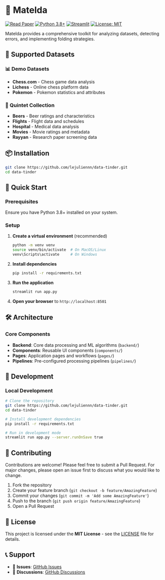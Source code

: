 # 🚀 Matelda

[![Read Paper](https://img.shields.io/badge/📄%20Read%20Paper-OpenProceedings-blue)](https://www.openproceedings.org/2025/conf/edbt/paper-98.pdf)
[![Python 3.8+](https://img.shields.io/badge/python-3.8+-blue.svg)](https://www.python.org/downloads/)
[![Streamlit](https://img.shields.io/badge/streamlit-1.0+-red.svg)](https://streamlit.io)
[![License: MIT](https://img.shields.io/badge/License-MIT-yellow.svg)](https://opensource.org/licenses/MIT)

Matelda provides a comprehensive toolkit for analyzing datasets, detecting errors, and implementing folding strategies.

## 🎯 Supported Datasets

### 📊 Demo Datasets
- **Chess.com** - Chess game data analysis
- **Lichess** - Online chess platform data
- **Pokemon** - Pokemon statistics and attributes

### 🏢 Quintet Collection
- **Beers** - Beer ratings and characteristics
- **Flights** - Flight data and schedules
- **Hospital** - Medical data analysis
- **Movies** - Movie ratings and metadata
- **Rayyan** - Research paper screening data

## 📦 Installation

```bash
git clone https://github.com/lejuliennn/data-tinder.git
cd data-tinder
```

## 🚀 Quick Start

### Prerequisites

Ensure you have Python 3.8+ installed on your system.

### Setup

1. **Create a virtual environment** (recommended)
   ```bash
   python -m venv venv
   source venv/bin/activate  # On MacOS/Linux
   venv\Scripts\activate     # On Windows
   ```

2. **Install dependencies**
   ```bash
   pip install -r requirements.txt
   ```

3. **Run the application**
   ```bash
   streamlit run app.py
   ```

4. **Open your browser** to `http://localhost:8501`

## 🛠️ Architecture

### Core Components

- **Backend**: Core data processing and ML algorithms (`backend/`)
- **Components**: Reusable UI components (`components/`)
- **Pages**: Application pages and workflows (`pages/`)
- **Pipelines**: Pre-configured processing pipelines (`pipelines/`)

## 🧪 Development

### Local Development

```bash
# Clone the repository
git clone https://github.com/lejuliennn/data-tinder.git
cd data-tinder

# Install development dependencies
pip install -r requirements.txt

# Run in development mode
streamlit run app.py --server.runOnSave true
```

## 🤝 Contributing

Contributions are welcome! Please feel free to submit a Pull Request. For major changes, please open an issue first to discuss what you would like to change.

1. Fork the repository
2. Create your feature branch (`git checkout -b feature/AmazingFeature`)
3. Commit your changes (`git commit -m 'Add some AmazingFeature'`)
4. Push to the branch (`git push origin feature/AmazingFeature`)
5. Open a Pull Request

## 📄 License

This project is licensed under the **MIT License** - see the [LICENSE](LICENSE) file for details.

## 📞 Support

- 🐛 **Issues**: [GitHub Issues](https://github.com/lejuliennn/data-tinder/issues)
- 💬 **Discussions**: [GitHub Discussions](https://github.com/lejuliennn/data-tinder/discussions)
